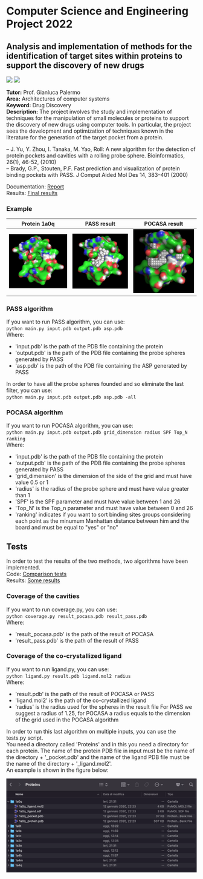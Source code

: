 # Computer Science and Engineering Project 2022

## Analysis and implementation of methods for the identification of target sites within proteins to support the discovery of new drugs

<img src="https://cdn.jsdelivr.net/gh/devicons/devicon/icons/python/python-original-wordmark.svg" width="40"/>
<img src="https://cdn.jsdelivr.net/gh/devicons/devicon/icons/latex/latex-original.svg" width="40"/>

**Tutor:** Prof. Gianluca Palermo  
**Area:** Architectures of computer systems  
**Keyword:** Drug Discovery  
**Description:**
The project involves the study and implementation of techniques for the manipulation of small molecules or proteins to
support the discovery of new drugs using computer tools. In particular, the project sees the development and
optimization of techniques known in the literature for the generation of the target pocket from a protein.

– J. Yu, Y. Zhou, I. Tanaka, M. Yao, Roll: A new algorithm for the detection of protein pockets and cavities with a
rolling probe sphere. Bioinformatics, 26(1), 46-52, (2010)  
– Brady, G.P., Stouten, P.F. Fast prediction and visualization of protein binding pockets with PASS. J Comput Aided Mol
Des 14, 383–401 (2000)

Documentation: [Report](https://github.com/viols-code/ingegneria-informatica-project/blob/master/Report.pdf)  
Results: [Final results](https://github.com/viols-code/ingegneria-informatica-project/blob/master/Comparison/Results.md)

### Example
| Protein 1a0q | PASS result | POCASA result |
| :---:        |    :----:   |          :---: |
| <img src="https://github.com/viols-code/ingegneria-informatica-project/blob/master/images/1a0q.png" width="350" alt="Protein 1a0q"/>      | <img src="https://github.com/viols-code/ingegneria-informatica-project/blob/master/images/PASS_output_1a0q.png" width="350" alt="PASS result"/>       | <img src="https://github.com/viols-code/ingegneria-informatica-project/blob/master/images/POCASA_output_1a0q.png" width="350" alt="POCASA result"/>   |

### PASS algorithm
If you want to run PASS algorithm, you can use:  
`python main.py input.pdb output.pdb asp.pdb`    
Where:
- 'input.pdb' is the path of the PDB file containing the protein
- 'output.pdb' is the path of the PDB file containing the probe spheres generated by PASS
- 'asp.pdb' is the path of the PDB file containing the ASP generated by PASS

In order to have all the probe spheres founded and so eliminate the last filter, you can use:    
`python main.py input.pdb output.pdb asp.pdb -all`

### POCASA algorithm
If you want to run POCASA algorithm, you can use:  
`python main.py input.pdb output.pdb grid_dimension radius SPF Top_N ranking`  
Where:
- 'input.pdb' is the path of the PDB file containing the protein
- 'output.pdb' is the path of the PDB file containing the probe spheres generated by PASS
- 'grid_dimension' is the dimension of the side of the grid and must have value 0.5 or 1
- 'radius' is the radius of the probe sphere and must have value greater than 1
- 'SPF' is the SPF parameter and must have value between 1 and 26
- 'Top_N' is the Top_n parameter and must have value between 0 and 26
- 'ranking' indicates if you want to sort binding sites groups considering each point as the minumum Manhattan distance
  between him and the board and must be equal to "yes" or "no"

## Tests
In order to test the results of the two methods, two algorithms have been implemented.   
Code: [Comparison tests](https://github.com/viols-code/ingegneria-informatica-project/tree/master/Comparison)  
Results: [Some results](https://github.com/viols-code/ingegneria-informatica-project/blob/master/Comparison/Results.md)  

### Coverage of the cavities 
If you want to run coverage.py, you can use:    
`python coverage.py result_pocasa.pdb result_pass.pdb`  
Where:  
- 'result_pocasa.pdb' is the path of the result of POCASA
- 'result_pass.pdb' is the path of the result of PASS

### Coverage of the co-crystallized ligand
If you want to run ligand.py, you can use:  
`python ligand.py result.pdb ligand.mol2 radius`  
Where:
- 'result.pdb' is the path of the result of POCASA or PASS
- 'ligand.mol2' is the path of the co-crystallized ligand
- 'radius' is the radius used for the spheres in the result file For PASS we suggest a radius of 1.25, for POCASA a
  radius equals to the dimension of the grid used in the POCASA algorithm
  
In order to run this last algorithm on multiple inputs, you can use the tests.py script.  
You need a directory called 'Proteins' and in this you need a directory for each protein.
The name of the protein PDB file in input must be the name of the directory + '_pocket.pdb' and the name of the ligand PDB file must be the name of the directory + '_ligand.mol2'.  
An example is shown in the figure below:  

<img src="https://github.com/viols-code/ingegneria-informatica-project/blob/master/images/test.png"/>
